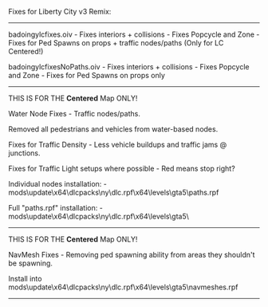 Fixes for Liberty City v3 Remix:

---------------------------------

badoingylcfixes.oiv - Fixes interiors + collisions - Fixes Popcycle and Zone - Fixes for Ped Spawns on props + traffic nodes/paths (Only for LC Centered!)


badoingylcfixesNoPaths.oiv - Fixes interiors + collisions - Fixes Popcycle and Zone - Fixes for Ped Spawns on props only

---------------------------------

THIS IS FOR THE **Centered** Map ONLY!


Water Node Fixes - Traffic nodes/paths.

Removed all pedestrians and vehicles from water-based nodes.

Fixes for Traffic Density - Less vehicle buildups and traffic jams @ junctions.

Fixes for Traffic Light setups where possible - Red means stop right?



Individual nodes installation: - mods\update\x64\dlcpacks\ny\dlc.rpf\x64\levels\gta5\paths.rpf

Full "paths.rpf" installation: - mods\update\x64\dlcpacks\ny\dlc.rpf\x64\levels\gta5\

---------------------------------

THIS IS FOR THE **Centered** Map ONLY!

NavMesh Fixes - Removing ped spawning ability from areas they shouldn't be spawning.

Install into mods\update\x64\dlcpacks\ny\dlc.rpf\x64\levels\gta5\navmeshes.rpf

---------------------------------
